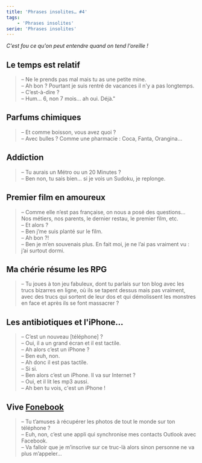 ```yaml
---
title: 'Phrases insolites… #4'
tags:
    - 'Phrases insolites'
serie: 'Phrases insolites'
---
```


_C'est fou ce qu'on peut entendre quand on tend l'oreille !_

<!-- more -->

## Le temps est relatif

> – Ne le prends pas mal mais tu as une petite mine.  
> – Ah bon ? Pourtant je suis rentré de vacances il n'y a pas longtemps.  
> – C’est-à-dire ?  
> – Hum… 6, non 7 mois… ah oui. Déjà."

## Parfums chimiques

> – Et comme boisson, vous avez quoi ?  
> – Avec bulles ? Comme une pharmacie : Coca, Fanta, Orangina…

## Addiction

> – Tu aurais un Métro ou un 20 Minutes ?  
> – Ben non, tu sais bien… si je vois un Sudoku, je replonge.

## Premier film en amoureux

> – Comme elle n’est pas française, on nous a posé des questions… Nos métiers, nos parents, le dernier restau, le premier film, etc.  
> – Et alors ?  
> – Ben j’me suis planté sur le film.  
> – Ah bon ?!  
> – Ben je m’en souvenais plus. En fait moi, je ne l’ai pas vraiment vu : j’ai surtout dormi.

## Ma chérie résume les RPG

> – Tu joues à ton jeu fabuleux, dont tu parlais sur ton blog avec les trucs bizarres en ligne, où ils se tapent dessus mais pas vraiment, avec des trucs qui sortent de leur dos et qui démolissent les monstres en face et après ils se font massacrer ?

## Les antibiotiques et l'iPhone…

> – C’est un nouveau [téléphone] ?  
> – Oui, il a un grand écran et il est tactile.  
> – Ah alors c’est un iPhone ?  
> – Ben euh, non.  
> – Ah donc il est pas tactile.  
> – Si si.  
> – Ben alors c’est un iPhone. Il va sur Internet ?  
> – Oui, et il lit les mp3 aussi.  
> – Ah ben tu vois, c'est un iPhone !

## Vive [Fonebook](https://sites.google.com/site/rossdargan/)

> – Tu t’amuses à récupérer les photos de tout le monde sur ton téléphone ?  
> – Euh, non, c’est une appli qui synchronise mes contacts Outlook avec Facebook.  
> – Va falloir que je m’inscrive sur ce truc-là alors sinon personne ne va plus m’appeler…
